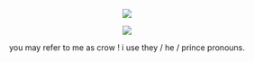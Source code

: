 <p align="center"> <img src="https://komarev.com/ghpvc/?username=detectmylove&label=>_cases_uncovered_𓂃🖊&style=plastic&color=red" </p>
<p align="center"> <img src="https://64.media.tumblr.com/c816904237541793aad726130e4f2b2d/4e3cc786b21322f7-b2/s1280x1920/a2156cd6c1751fa425036ab3bfbc4b8f0a865452.gifv" </p>
<p align="center"> you may refer to me as crow ! i use they / he / prince pronouns. 
